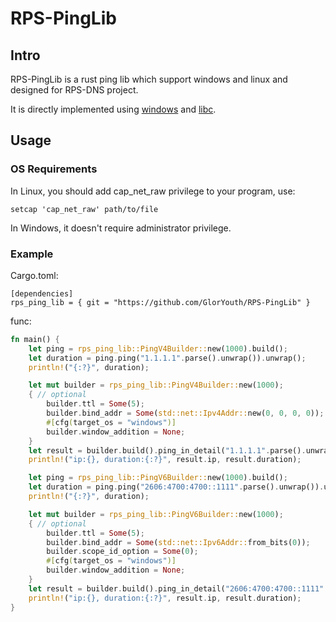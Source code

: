 # RPS-PingLib

## Intro
RPS-PingLib is a rust ping lib which support windows and linux and designed for RPS-DNS project.

It is directly implemented using [windows](https://crates.io/crates/windows) and [libc](https://crates.io/crates/libc).

## Usage
### OS Requirements
In Linux, you should add cap_net_raw privilege to your program, use:
```shell
setcap 'cap_net_raw' path/to/file
```
In Windows, it doesn't require administrator privilege.  
### Example
Cargo.toml:
```
[dependencies]
rps_ping_lib = { git = "https://github.com/GlorYouth/RPS-PingLib" }
```

func:
```rust
fn main() {
    let ping = rps_ping_lib::PingV4Builder::new(1000).build();
    let duration = ping.ping("1.1.1.1".parse().unwrap()).unwrap();
    println!("{:?}", duration);

    let mut builder = rps_ping_lib::PingV4Builder::new(1000);
    { // optional
        builder.ttl = Some(5);
        builder.bind_addr = Some(std::net::Ipv4Addr::new(0, 0, 0, 0));
        #[cfg(target_os = "windows")]
        builder.window_addition = None;
    }
    let result = builder.build().ping_in_detail("1.1.1.1".parse().unwrap()).unwrap();
    println!("ip:{}, duration:{:?}", result.ip, result.duration);

    let ping = rps_ping_lib::PingV6Builder::new(1000).build();
    let duration = ping.ping("2606:4700:4700::1111".parse().unwrap()).unwrap();
    println!("{:?}", duration);

    let mut builder = rps_ping_lib::PingV6Builder::new(1000);
    { // optional
        builder.ttl = Some(5);
        builder.bind_addr = Some(std::net::Ipv6Addr::from_bits(0));
        builder.scope_id_option = Some(0);
        #[cfg(target_os = "windows")]
        builder.window_addition = None;
    }
    let result = builder.build().ping_in_detail("2606:4700:4700::1111".parse().unwrap()).unwrap();
    println!("ip:{}, duration:{:?}", result.ip, result.duration);
}
```